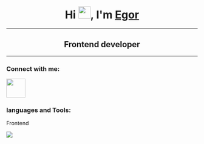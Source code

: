 <h1 align="center">Hi <img src="https://github.com/blackcater/blackcater/raw/main/images/Hi.gif" height="32"/>, I'm <a href="" target="_blank">Egor</a></h1>
<hr>
<h2 align="center">Frontend developer</h2>
<hr>
<h3>Connect with me:</h3>
<a href="https://t.me/arewen1"><img src="https://upload.wikimedia.org/wikipedia/commons/thumb/8/82/Telegram_logo.svg/512px-Telegram_logo.svg.png?20220101141644"; width=50px; height=50px;></a>
<h3>languages and Tools:</h3>
<p>Frontend</p>
<img src="https://icons8.com/icon/20909/html-5">






